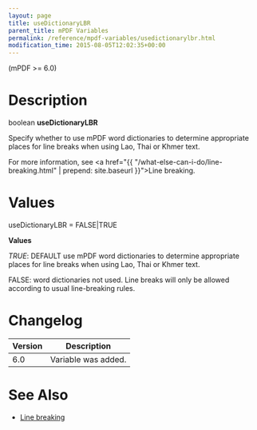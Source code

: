 ```yaml
---
layout: page
title: useDictionaryLBR
parent_title: mPDF Variables
permalink: /reference/mpdf-variables/usedictionarylbr.html
modification_time: 2015-08-05T12:02:35+00:00
---
```


(mPDF >= 6.0)

# Description

boolean **useDictionaryLBR**

Specify whether to use mPDF word dictionaries to determine appropriate places for line breaks when using Lao, Thai or Khmer text.

For more information, see <a href="{{ "/what-else-can-i-do/line-breaking.html" | prepend: site.baseurl }}">Line breaking</a>.

# Values

<span class="parameter">useDictionaryLBR = <span class="smallblock">FALSE</span>|<span class="smallblock">TRUE</span></span>

**Values**

*<span class="smallblock">TRUE</span>*: <span class="smallblock">DEFAULT</span> use mPDF word dictionaries to determine appropriate places for line breaks when using Lao, Thai or Khmer text.

<span class="smallblock">FALSE</span>: word dictionaries not used. Line breaks will only be allowed according to usual line-breaking rules.

# Changelog

<table class="table"> <thead>
<tr> <th>Version</th><th>Description</th> </tr>
</thead> <tbody>
<tr>
<td>6.0</td>
<td>Variable was added.</td>
</tr>
</tbody> </table>

# See Also

<ul>
<li class="manual_boxlist"><a href="{{ "/what-else-can-i-do/line-breaking.html" | prepend: site.baseurl }}">Line breaking</a></li>
</ul>
